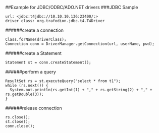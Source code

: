 ##Example for JDBC/ODBC/ADO.NET drivers
###JDBC Sample
```
url: <jdbc:t4jdbc://10.10.10.136:23400/:>    
driver class: org.trafodion.jdbc.t4.T4Driver
```
######create a connection
```
Class.forName(driverClass);  
Connection conn = DriverManager.getConnection(url, userName, pwd);
```
######create a Statement
```
Statement st = conn.createStatement();
```
######perform a query
```
ResultSet rs = st.executeQuery("select * from t1");  
while (rs.next()) {  
  System.out.println(rs.getInt(1) + "," + rs.getString(2) + "," + rs.getDouble(3));  
}
```
######release connection
```
rs.close();  
st.close();  
conn.close();
```
